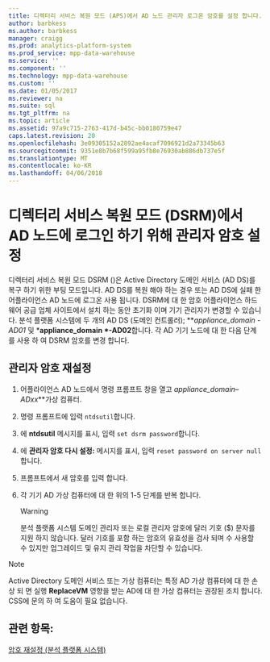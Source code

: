 ```yaml
---
title: 디렉터리 서비스 복원 모드 (APS)에서 AD 노드 관리자 로그온 암호를 설정 합니다.
author: barbkess
ms.author: barbkess
manager: craigg
ms.prod: analytics-platform-system
ms.prod_service: mpp-data-warehouse
ms.service: ''
ms.component: ''
ms.technology: mpp-data-warehouse
ms.custom: ''
ms.date: 01/05/2017
ms.reviewer: na
ms.suite: sql
ms.tgt_pltfrm: na
ms.topic: article
ms.assetid: 97a9c715-2763-417d-b45c-bb0180759e47
caps.latest.revision: 20
ms.openlocfilehash: 3e09305152a2892ae4acaf7096921d2a73345b63
ms.sourcegitcommit: 9351e8b7b68f599a95fb8e76930ab886db737e5f
ms.translationtype: MT
ms.contentlocale: ko-KR
ms.lasthandoff: 04/06/2018
---
```

# <a name="set-admin-password-for-logging-on-to-ad-nodes-in-directory-services-restore-mode-dsrm"></a>디렉터리 서비스 복원 모드 (DSRM)에서 AD 노드에 로그인 하기 위해 관리자 암호 설정
디렉터리 서비스 복원 모드 DSRM ()은 Active Directory 도메인 서비스 (AD DS)를 복구 하기 위한 부팅 모드입니다. AD DS를 복원 해야 하는 경우 또는 AD DS에 실패 한 어플라이언스 AD 노드에 로그온 사용 됩니다. DSRM에 대 한 암호 어플라이언스 하드웨어 공급 업체 사이트에서 설치 하는 동안 초기화 이며 기기 관리자가 변경할 수 있습니다. 분석 플랫폼 시스템에 두 개의 AD DS (도메인 컨트롤러); ***appliance_domain *-AD01** 및 ***appliance_domain *-AD02**합니다. 각 AD 기기 노드에 대 한 다음 단계를 사용 하 여 DSRM 암호를 변경 합니다.  
  
## <a name="HowToDSRM"></a>관리자 암호 재설정  
  
1.  어플라이언스 AD 노드에서 명령 프롬프트 창을 열고 ***appliance_domain*– AD*xx***가상 컴퓨터.  
  
2.  명령 프롬프트에 입력 `ntdsutil`합니다.  
  
3.  에 **ntdsutil** 메시지를 표시, 입력 `set dsrm password`합니다.  
  
4.  에 **관리자 암호 다시 설정:** 메시지를 표시, 입력 `reset password on server null`합니다.  
  
5.  프롬프트에서 새 암호를 입력 합니다.  
  
6.  각 기기 AD 가상 컴퓨터에 대 한 위의 1-5 단계를 반복 합니다.  
  
    > [!WARNING]  
    > 분석 플랫폼 시스템 도메인 관리자 또는 로컬 관리자 암호에 달러 기호 ($) 문자를 지원 하지 않습니다. 달러 기호를 포함 하는 암호의 유효성을 검사 되며 수 사용할 수 있지만 업그레이드 및 유지 관리 작업을 차단할 수 있습니다.  
  
> [!NOTE]  
> Active Directory 도메인 서비스 또는 가상 컴퓨터는 특정 AD 가상 컴퓨터에 대 한 손상 되 면 실행 **ReplaceVM** 영향을 받는 AD에 대 한 가상 컴퓨터는 권장된 조치 합니다. CSS에 문의 하 여 도움이 필요 없습니다.  
  
## <a name="see-also"></a>관련 항목:  
[암호 재설정 &#40;분석 플랫폼 시스템&#41;](password-reset.md)  
  
